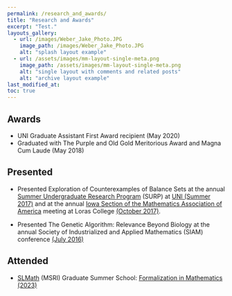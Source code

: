 ```yaml
---
permalink: /research_and_awards/
title: "Research and Awards"
excerpt: "Test."
layouts_gallery:
  - url: /images/Weber_Jake_Photo.JPG
    image_path: /images/Weber_Jake_Photo.JPG
    alt: "splash layout example"
  - url: /assets/images/mm-layout-single-meta.png
    image_path: /assets/images/mm-layout-single-meta.png
    alt: "single layout with comments and related posts"
    alt: "archive layout example"
last_modified_at: 
toc: true
---
```


## Awards

- UNI Graduate Assistant First Award recipient (May 2020)
- Graduated with The Purple and Old Gold Meritorious Award and Magna Cum Laude (May 2018)

## Presented
- Presented Exploration of Counterexamples of Balance Sets at the annual [Summer Undergraduate Research Program](https://scholarworks.uni.edu/surp/) (SURP) at [UNI (Summer 2017)](https://scholarworks.uni.edu/surp_programs/3/) and at the annual [Iowa Section of the Mathematics Association of America](https://www.iowa.maa.org) meeting at Loras College [(October 2017)](http://sections.maa.org/iowa/db/index.php/session/printSchedule).

- Presented The Genetic Algorithm: Relevance Beyond Biology at the annual Society of Industrialized and Applied Mathematics (SIAM) conference [(July 2016)](https://meetings.siam.org/sess/dsp_programsess.cfm?SESSIONCODE=60178)

## Attended

- [SLMath](https://www.slmath.org) (MSRI) Graduate Summer School: [Formalization in Mathematics (2023)](https://www.slmath.org/summer-schools/1021)